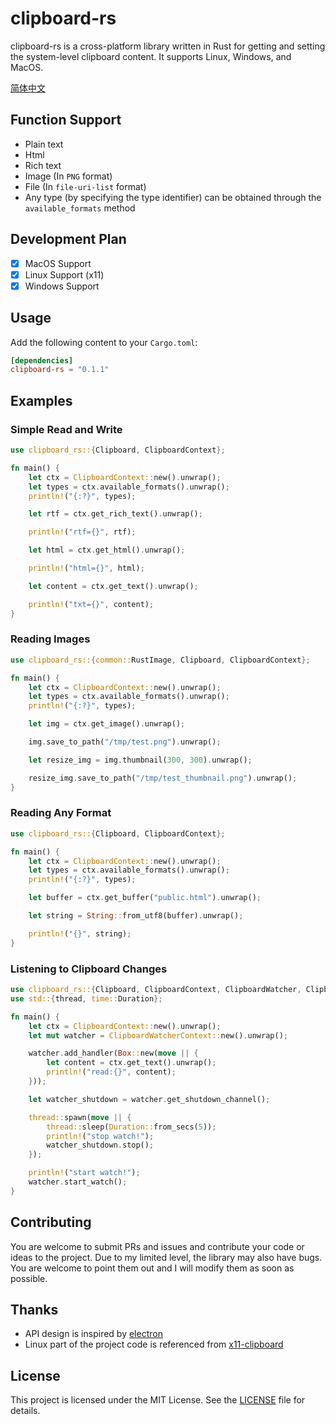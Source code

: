 # clipboard-rs

clipboard-rs is a cross-platform library written in Rust for getting and setting the system-level clipboard content. It supports Linux, Windows, and MacOS.

[简体中文](README_ZH.md)

## Function Support

- Plain text
- Html
- Rich text
- Image (In `PNG` format)
- File (In `file-uri-list` format)
- Any type (by specifying the type identifier) can be obtained through the `available_formats` method

## Development Plan

- [x] MacOS Support
- [x] Linux Support (x11)
- [x] Windows Support

## Usage

Add the following content to your `Cargo.toml`:

```toml
[dependencies]
clipboard-rs = "0.1.1"
```

## Examples

### Simple Read and Write

```rust
use clipboard_rs::{Clipboard, ClipboardContext};

fn main() {
    let ctx = ClipboardContext::new().unwrap();
    let types = ctx.available_formats().unwrap();
    println!("{:?}", types);

    let rtf = ctx.get_rich_text().unwrap();

    println!("rtf={}", rtf);

    let html = ctx.get_html().unwrap();

    println!("html={}", html);

    let content = ctx.get_text().unwrap();

    println!("txt={}", content);
}

```

### Reading Images

```rust
use clipboard_rs::{common::RustImage, Clipboard, ClipboardContext};

fn main() {
    let ctx = ClipboardContext::new().unwrap();
    let types = ctx.available_formats().unwrap();
    println!("{:?}", types);

    let img = ctx.get_image().unwrap();

    img.save_to_path("/tmp/test.png").unwrap();

    let resize_img = img.thumbnail(300, 300).unwrap();

    resize_img.save_to_path("/tmp/test_thumbnail.png").unwrap();
}

```

### Reading Any Format

```rust
use clipboard_rs::{Clipboard, ClipboardContext};

fn main() {
    let ctx = ClipboardContext::new().unwrap();
    let types = ctx.available_formats().unwrap();
    println!("{:?}", types);

    let buffer = ctx.get_buffer("public.html").unwrap();

    let string = String::from_utf8(buffer).unwrap();

    println!("{}", string);
}

```

### Listening to Clipboard Changes

```rust
use clipboard_rs::{Clipboard, ClipboardContext, ClipboardWatcher, ClipboardWatcherContext};
use std::{thread, time::Duration};

fn main() {
    let ctx = ClipboardContext::new().unwrap();
    let mut watcher = ClipboardWatcherContext::new().unwrap();

    watcher.add_handler(Box::new(move || {
        let content = ctx.get_text().unwrap();
        println!("read:{}", content);
    }));

    let watcher_shutdown = watcher.get_shutdown_channel();

    thread::spawn(move || {
        thread::sleep(Duration::from_secs(5));
        println!("stop watch!");
        watcher_shutdown.stop();
    });

    println!("start watch!");
    watcher.start_watch();
}

```

## Contributing

You are welcome to submit PRs and issues and contribute your code or ideas to the project. Due to my limited level, the library may also have bugs. You are welcome to point them out and I will modify them as soon as possible.

## Thanks

- API design is inspired by [electron](https://www.electronjs.org/zh/docs/latest/api/clipboard)
- Linux part of the project code is referenced from [x11-clipboard](https://github.com/quininer/x11-clipboard/tree/master)

## License

This project is licensed under the MIT License. See the [LICENSE](LICENSE) file for details.
